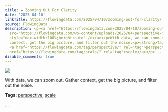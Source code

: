 ```yaml
---
title: ✚ Zooming Out For Clarity
date: '2025-04-10'
linkTitle: https://flowingdata.com/2025/04/10/zooming-out-for-clarity/
source: FlowingData
description: <p><a href="https://flowingdata.com/2025/04/10/zooming-out-for-clarity/"><img
  src="https://flowingdata.com/wp-content/uploads/2025/04/perspective-featured-750x431.png"
  style="max-width:100%;height:auto" /></a></p>With data, we can zoom out. Gather
  context, get the big picture, and filter out the noise.<p><strong>Tags:</strong>
  <a href="https://flowingdata.com/tag/perspective/" rel="tag">perspective</a>, <a
  href="https://flowingdata.com/tag/scale/" rel="tag">scale</a></p> ...
disable_comments: true
---
```

<p><a href="https://flowingdata.com/2025/04/10/zooming-out-for-clarity/"><img src="https://flowingdata.com/wp-content/uploads/2025/04/perspective-featured-750x431.png" style="max-width:100%;height:auto" /></a></p>With data, we can zoom out. Gather context, get the big picture, and filter out the noise.<p><strong>Tags:</strong> <a href="https://flowingdata.com/tag/perspective/" rel="tag">perspective</a>, <a href="https://flowingdata.com/tag/scale/" rel="tag">scale</a></p> ...